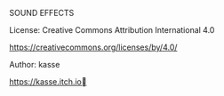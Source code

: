 SOUND EFFECTS

License: Creative Commons Attribution International 4.0

https://creativecommons.org/licenses/by/4.0/

Author: kasse

https://kasse.itch.io
